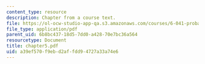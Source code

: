 ```yaml
---
content_type: resource
description: Chapter from a course text.
file: https://ol-ocw-studio-app-qa.s3.amazonaws.com/courses/6-041-probabilistic-systems-analysis-and-applied-probability-spring-2006/a39ef570f9ebd2affdd94727a33a74e6_chapter5.pdf
file_type: application/pdf
parent_uid: 6b8bc437-18d5-7dd0-a428-70e7bc36a564
resourcetype: Document
title: chapter5.pdf
uid: a39ef570-f9eb-d2af-fdd9-4727a33a74e6
---
```

